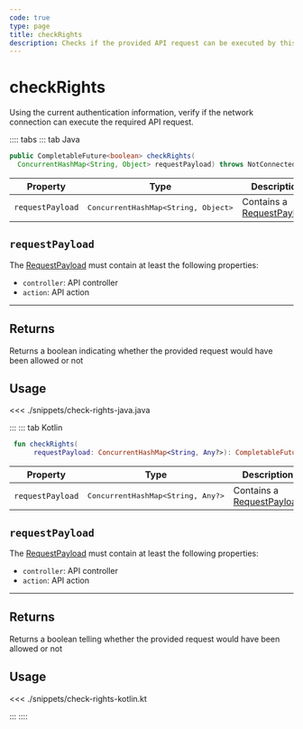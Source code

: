 ```yaml
---
code: true
type: page
title: checkRights
description: Checks if the provided API request can be executed by this network connection, using the current authentication information.
---
```


# checkRights

<SinceBadge version="Kuzzle 2.8.0"/>
<SinceBadge version="auto-version"/>

Using the current authentication information, verify if the network connection can execute the required API request.

:::: tabs
::: tab Java

```java
public CompletableFuture<boolean> checkRights(
  ConcurrentHashMap<String, Object> requestPayload) throws NotConnectedException, InternalException
```

| Property | Type | Description |
|--- |--- |--- |
| `requestPayload` | <pre>ConcurrentHashMap<String, Object></pre> | Contains a [RequestPayload](/core/2/api/payloads/request) |

## `requestPayload`

The [RequestPayload](/core/2/api/payloads/request) must contain at least the following properties:

- `controller`: API controller
- `action`: API action

---

## Returns

Returns a boolean indicating whether the provided request would have been allowed or not

## Usage

<<< ./snippets/check-rights-java.java

:::
::: tab Kotlin

```kotlin
 fun checkRights(
      requestPayload: ConcurrentHashMap<String, Any?>): CompletableFuture<Boolean>
```

| Property | Type | Description |
|--- |--- |--- |
| `requestPayload` | <pre>ConcurrentHashMap<String, Any?></pre> | Contains a [RequestPayload](/core/2/api/payloads/request) |

## `requestPayload`

The [RequestPayload](/core/2/api/payloads/request) must contain at least the following properties:

- `controller`: API controller
- `action`: API action

---

## Returns

Returns a boolean telling whether the provided request would have been allowed or not

## Usage

<<< ./snippets/check-rights-kotlin.kt

:::
::::
